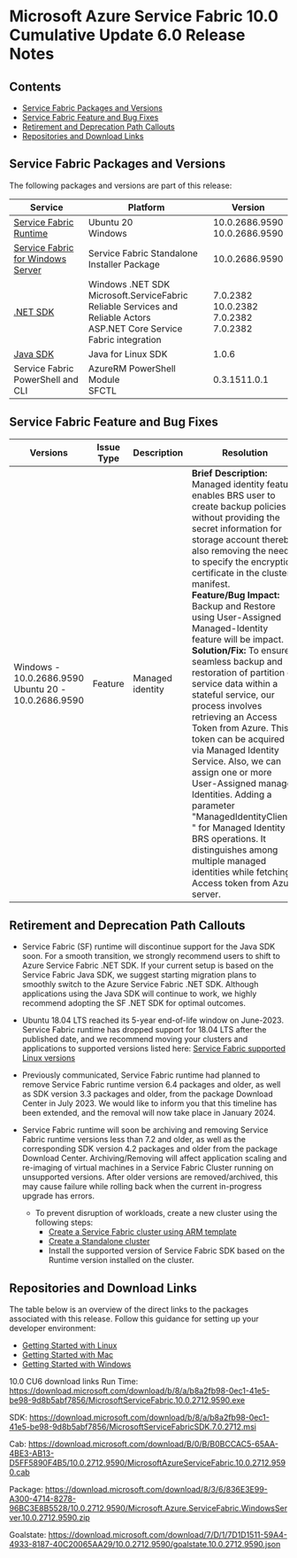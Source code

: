 # Microsoft Azure Service Fabric 10.0 Cumulative Update 6.0 Release Notes

## Contents
* [Service Fabric Packages and Versions](#service-fabric-packages-and-versions)
* [Service Fabric Feature and Bug Fixes](#service-fabric-feature-and-bug-fixes)
* [Retirement and Deprecation Path Callouts](#retirement-and-deprecation-path-callouts)
* [Repositories and Download Links](#repositories-and-download-links)

## Service Fabric Packages and Versions

The following packages and versions are part of this release:

| **Service** | **Platform** | **Version** |
|---|---|---|
| [Service Fabric Runtime](https://download.microsoft.com/download/b/8/a/b8a2fb98-0ec1-41e5-be98-9d8b5abf7856/MicrosoftServiceFabric.10.0.2712.9590.exe) | Ubuntu 20 <br> Windows | 10.0.2686.9590 <br> 10.0.2686.9590 |
| [Service Fabric for Windows Server](https://download.microsoft.com/download/8/3/6/836E3E99-A300-4714-8278-96BC3E8B5528/10.0.2712.9590/Microsoft.Azure.ServiceFabric.WindowsServer.10.0.2712.9590.zip) | Service Fabric Standalone Installer Package | 10.0.2686.9590 |
| [.NET SDK](https://download.microsoft.com/download/b/8/a/b8a2fb98-0ec1-41e5-be98-9d8b5abf7856/MicrosoftServiceFabricSDK.7.0.2712.msi) | Windows .NET SDK <br> Microsoft.ServiceFabric <br> Reliable Services and Reliable Actors <br> ASP.NET Core Service Fabric integration | 7.0.2382 <br> 10.0.2382 <br> 7.0.2382 <br> 7.0.2382 |
| [Java SDK](https://download.microsoft.com/download/b/8/a/b8a2fb98-0ec1-41e5-be98-9d8b5abf7856/MicrosoftServiceFabricSDK.7.0.2712.msi) | Java for Linux SDK | 1.0.6 |
| Service Fabric PowerShell and CLI | AzureRM PowerShell Module<br>SFCTL | 0.3.1511.0.1 |

## Service Fabric Feature and Bug Fixes

| **Versions** | **Issue Type** | **Description** | **Resolution** |
|---|---|---|---|
| Windows -<br> 10.0.2686.9590 <br> Ubuntu 20 -<br> 10.0.2686.9590 | Feature | Managed identity | **Brief Description:** Managed identity feature enables BRS user to create backup policies without providing the secret information for storage account thereby also removing the need to specify the encryption certificate in the cluster manifest. <br> **Feature/Bug Impact:** Backup and Restore using User-Assigned Managed-Identity feature will be impact. <br> **Solution/Fix:** To ensure seamless backup and restoration of partition or service data within a stateful service, our process involves retrieving an Access Token from Azure. This token can be acquired via Managed Identity Service. Also, we can assign one or more User-Assigned managed Identities. Adding a parameter "ManagedIdentityClientId " for Managed Identity in BRS operations. It distinguishes among multiple managed identities while fetching Access token from Azure server. |

## Retirement and Deprecation Path Callouts

* Service Fabric (SF) runtime will discontinue support for the Java SDK soon. For a smooth transition, we strongly recommend users to shift to Azure Service Fabric .NET SDK. If your current setup is based on the Service Fabric Java SDK, we suggest starting migration plans to smoothly switch to the Azure Service Fabric .NET SDK. Although applications using the Java SDK will continue to work, we highly recommend adopting the SF .NET SDK for optimal outcomes.

* Ubuntu 18.04 LTS reached its 5-year end-of-life window on June-2023. Service Fabric runtime has dropped support for 18.04 LTS after the published date, and we recommend moving your clusters and applications to supported versions listed here: [Service Fabric supported Linux versions](/azure/service-fabric/service-fabric-versions)

* Previously communicated, Service Fabric runtime had planned to remove Service Fabric runtime version 6.4 packages and older, as well as SDK version 3.3 packages and older, from the package Download Center in July 2023. We would like to inform you that this timeline has been extended, and the removal will now take place in January 2024.

* Service Fabric runtime will soon be archiving and removing Service Fabric runtime versions less than 7.2 and older, as well as the corresponding SDK version 4.2 packages and older from the package Download Center. Archiving/Removing will affect application scaling and re-imaging of virtual machines in a Service Fabric Cluster running on unsupported versions. After older versions are removed/archived, this may cause failure while rolling back when the current in-progress upgrade has errors.
  * To prevent disruption of workloads, create a new cluster using the following steps:
    * [Create a Service Fabric cluster using ARM template](/azure/service-fabric/quickstart-cluster-template)
    * [Create a Standalone cluster](/azure/service-fabric/service-fabric-cluster-creation-for-windows-server)
    * Install the supported version of Service Fabric SDK based on the Runtime version installed on the cluster.

## Repositories and Download Links
The table below is an overview of the direct links to the packages associated with this release. 
Follow this guidance for setting up your developer environment: 
* [Getting Started with Linux](https://docs.microsoft.com/azure/service-fabric/service-fabric-get-started-linux)
* [Getting Started with Mac](https://docs.microsoft.com/azure/service-fabric/service-fabric-get-started-mac)
* [Getting Started with Windows](https://docs.microsoft.com/azure/service-fabric/service-fabric-get-started)

10.0 CU6 download links
Run Time:
https://download.microsoft.com/download/b/8/a/b8a2fb98-0ec1-41e5-be98-9d8b5abf7856/MicrosoftServiceFabric.10.0.2712.9590.exe
 
SDK:
https://download.microsoft.com/download/b/8/a/b8a2fb98-0ec1-41e5-be98-9d8b5abf7856/MicrosoftServiceFabricSDK.7.0.2712.msi
 
Cab:
https://download.microsoft.com/download/B/0/B/B0BCCAC5-65AA-4BE3-AB13-D5FF5890F4B5/10.0.2712.9590/MicrosoftAzureServiceFabric.10.0.2712.9590.cab
 
Package:
https://download.microsoft.com/download/8/3/6/836E3E99-A300-4714-8278-96BC3E8B5528/10.0.2712.9590/Microsoft.Azure.ServiceFabric.WindowsServer.10.0.2712.9590.zip
 
Goalstate:
https://download.microsoft.com/download/7/D/1/7D1D1511-59A4-4933-8187-40C20065AA29/10.0.2712.9590/goalstate.10.0.2712.9590.json